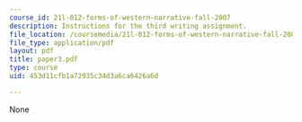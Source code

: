 ```yaml
---
course_id: 21l-012-forms-of-western-narrative-fall-2007
description: Instructions for the third writing assignment.
file_location: /coursemedia/21l-012-forms-of-western-narrative-fall-2007/453d11cfb1a72935c34d3a6ca6426a6d_paper3.pdf
file_type: application/pdf
layout: pdf
title: paper3.pdf
type: course
uid: 453d11cfb1a72935c34d3a6ca6426a6d

---
```

None